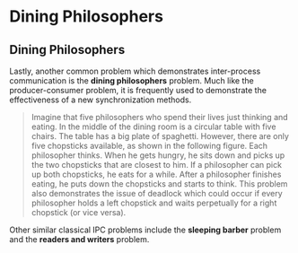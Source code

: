 # Dining Philosophers
## Dining Philosophers
Lastly, another common problem which demonstrates inter-process communication is the **dining philosophers** problem. Much like the producer-consumer problem, it is frequently used to demonstrate the effectiveness of a new synchronization methods.

> Imagine that five philosophers who spend their lives just thinking and eating. In the middle of the dining room is a circular table with five chairs. The table has a big plate of spaghetti. However, there are only five chopsticks available, as shown in the following figure. Each philosopher thinks. When he gets hungry, he sits down and picks up the two chopsticks that are closest to him. If a philosopher can pick up both chopsticks, he eats for a while. After a philosopher finishes eating, he puts down the chopsticks and starts to think.
This problem also demonstrates the issue of deadlock which could occur if every philosopher holds a left chopstick and waits perpetually for a right chopstick (or vice versa).

Other similar classical IPC problems include the **sleeping barber** problem and the **readers and writers** problem.
